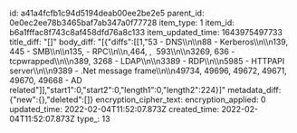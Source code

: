 id: a41a4fcfb1c94d5194deab00ee2be2e5
parent_id: 0e0ec2ee78b3465baf7ab347a0f77728
item_type: 1
item_id: b6a1fffac8f743c8af458dfd76a8c133
item_updated_time: 1643975497733
title_diff: "[]"
body_diff: "[{\"diffs\":[[1,\"53 - DNS\\\n\\\n88 - Kerberos\\\n\\\n139, 445 - SMB\\\n\\\n135, - RPC\\\n\\\n,464, ,  593\\\n\\\n3269, 636 - tcpwrapped\\\n\\\n389, 3268 - LDAP\\\n\\\n3389 - RDP\\\n\\\n5985 - HTTPAPI server\\\n\\\n9389 - .Net message frame\\\n\\\n49734, 49696, 49672, 49671, 49670, 49668 - AD related\"]],\"start1\":0,\"start2\":0,\"length1\":0,\"length2\":224}]"
metadata_diff: {"new":{},"deleted":[]}
encryption_cipher_text: 
encryption_applied: 0
updated_time: 2022-02-04T11:52:07.873Z
created_time: 2022-02-04T11:52:07.873Z
type_: 13